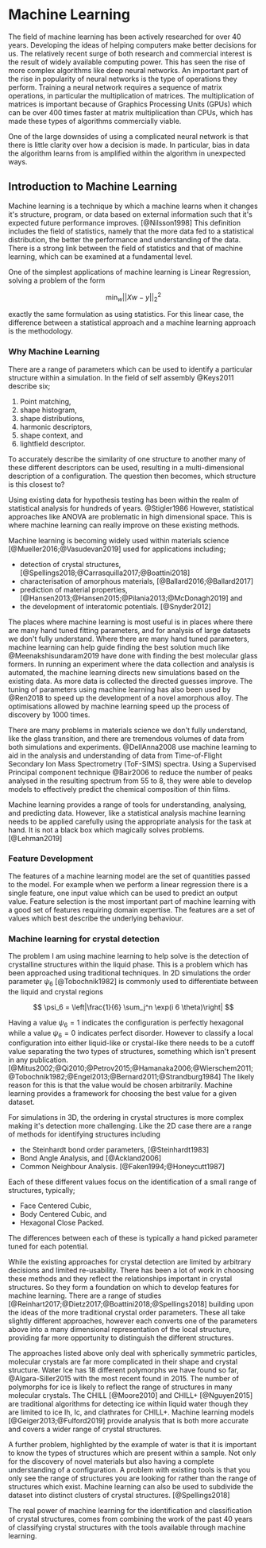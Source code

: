# Machine Learning

The field of machine learning has been actively researched for over 40 years.
Developing the ideas of helping computers make better decisions for us.
The relatively recent surge of both research and commercial interest
is the result of widely available computing power.
This has seen the rise of more complex algorithms like deep neural networks.
An important part of the rise in popularity of neural networks
is the type of operations they perform.
Training a neural network requires a sequence of matrix operations,
in particular the multiplication of matrices.
The multiplication of matrices is important because of Graphics Processing Units (GPUs)
which can be over 400 times faster at matrix multiplication than CPUs,
which has made these types of algorithms commercially viable.

One of the large downsides of using a complicated neural network
is that there is little clarity over how a decision is made.
In particular, bias in data the algorithm learns from
is amplified within the algorithm in unexpected ways.

## Introduction to Machine Learning

Machine learning is a technique by which a machine learns
when it changes it's structure, program, or data based on external information
such that it's expected future performance improves. [@Nilsson1998]
This definition includes the field of statistics,
namely that the more data fed to a statistical distribution,
the better the performance and understanding of the data.
There is a strong link between
the field of statistics and that of machine learning,
which can be examined at a fundamental level.

One of the simplest applications of machine learning is Linear Regression,
solving a problem of the form

$$ \min_w || Xw -y||^2_2 $$

exactly the same formulation as using statistics.
For this linear case, the difference between
a statistical approach and a machine learning approach
is the methodology.

### Why Machine Learning

There are a range of parameters which can be used
to identify a particular structure within a simulation.
In the field of self assembly @Keys2011 describe six;

1. Point matching,
2. shape histogram,
3. shape distributions,
4. harmonic descriptors,
5. shape context, and
6. lightfield descriptor.

To accurately describe the similarity of one structure to another
many of these different descriptors can be used,
resulting in a multi-dimensional description of a configuration.
The question then becomes,
which structure is this closest to?

Using existing data for hypothesis testing
has been within the realm of statistical analysis for hundreds of years. @Stigler1986
However, statistical approaches like ANOVA
are problematic in high dimensional space.
This is where machine learning can really improve on these existing methods.

Machine learning is becoming widely used within materials science [@Mueller2016;@Vasudevan2019]
used for applications including;

- detection of crystal structures, [@Spellings2018;@Carrasquilla2017;@Boattini2018]
- characterisation of amorphous materials, [@Ballard2016;@Ballard2017]
- prediction of material properties, [@Hansen2013;@Hansen2015;@Pilania2013;@McDonagh2019] and
- the development of interatomic potentials. [@Snyder2012]

The places where machine learning is most useful
is in places where there are many hand tuned fitting parameters, and
for analysis of large datasets we don't fully understand.
Where there are many hand tuned parameters,
machine learning can help guide finding the best solution
much like @Meenakshisundaram2019 have done
with finding the best molecular glass formers.
In running an experiment where
the data collection and analysis is automated,
the machine learning directs new simulations
based on the existing data.
As more data is collected the directed guesses improve.
The tuning of parameters using machine learning
has also been used by @Ren2018 to
speed up the development of a novel amorphous alloy.
The optimisations allowed by machine learning
speed up the process of discovery by 1000 times.

There are many problems in materials science we don't fully understand,
like the glass transition,
and there are tremendous volumes of data
from both simulations and experiments.
@DellAnna2008 use machine learning
to aid in the analysis and understanding of data from
Time-of-Flight Secondary Ion Mass Spectrometry (ToF-SIMS) spectra.
Using a Supervised Principal component technique @Bair2006
to reduce the number of peaks analysed in the resulting spectrum from 55 to 8,
they were able to develop models to effectively predict
the chemical composition of thin films.

Machine learning provides a range of tools
for understanding, analysing, and predicting data.
However, like a statistical analysis
machine learning needs to be applied carefully
using the appropriate analysis for the task at hand.
It is not a black box which magically solves problems. [@Lehman2019]

### Feature Development

The features of a machine learning model
are the set of quantities passed to the model.
For example when we perform a linear regression there is a single feature,
one input value which can be used to predict an output value.
Feature selection is the most important part of machine learning
with a good set of features requiring domain expertise.
The features are a set of values which best describe
the underlying behaviour.

### Machine learning for crystal detection

The problem I am using machine learning to help solve
is the detection of crystalline structures within the liquid phase.
This is a problem which has been approached using traditional techniques.
In 2D simulations the order parameter $\psi_6$ [@Tobochnik1982]
is commonly used to differentiate between the liquid and crystal regions

$$ \psi_6 = \left|\frac{1}{6} \sum_j^n \exp(i 6 \theta)\right| $$

Having a value $\psi_6 = 1$ indicates
the configuration is perfectly hexagonal
while a value $\psi_6 = 0$ indicates
perfect disorder.
However to classify a local configuration into either
liquid-like or crystal-like
there needs to be a cutoff value
separating the two types of structures,
something which isn't present in any publication.
[@Mitus2002;@Qi2010;@Petrov2015;@Hamanaka2006;@Wierschem2011;@Tobochnik1982;@Engel2013;@Bernard2011;@Strandburg1984]
The likely reason for this is that the
value would be chosen arbitrarily.
Machine learning provides a framework
for choosing the best value for a given dataset.

For simulations in 3D,
the ordering in crystal structures is more complex
making it's detection more challenging.
Like the 2D case there are a range of methods
for identifying structures including

- the Steinhardt bond order parameters, [@Steinhardt1983]
- Bond Angle Analysis, and [@Ackland2006]
- Common Neighbour Analysis. [@Faken1994;@Honeycutt1987]

Each of these different values focus on the identification
of a small range of structures, typically;

- Face Centered Cubic,
- Body Centered Cubic, and
- Hexagonal Close Packed.

The differences between each of these is typically
a hand picked parameter tuned for each potential.

While the existing approaches for crystal detection
are limited by arbitrary decisions and limited re-usability.
There has been a lot of work in choosing these methods
and they reflect the relationships important in crystal structures.
So they form a foundation on which to
develop features for machine learning.
There are a range of studies [@Reinhart2017;@Dietz2017;@Boattini2018;@Spellings2018]
building upon the ideas of the more traditional
crystal order parameters.
These all take slightly different approaches,
however each converts one of the parameters above
into a many dimensional representation
of the local structure,
providing far more opportunity
to distinguish the different structures.

The approaches listed above only deal with spherically symmetric particles,
molecular crystals are far more complicated
in their shape and crystal structure.
Water Ice has 18 different polymorphs we have found so far, @Algara-Siller2015
with the most recent found in 2015.
The number of polymorphs for ice is likely to reflect
the range of structures in many molecular crystals.
The CHILL [@Moore2010] and CHILL+ [@Nguyen2015]
are traditional algorithms for
detecting ice within liquid water
though they are limited to ice Ih, Ic, and clathrates for CHILL+.
Machine learning models [@Geiger2013;@Fulford2019]
provide analysis that is both more accurate
and covers a wider range of crystal structures.

A further problem,
highlighted by the example of water
is that it is important to know
the types of structures which are present within a sample.
Not only for the discovery of novel materials
but also having a complete understanding
of a configuration.
A problem with existing tools
is that you only see the range of structures you are looking for
rather than the range of structures which exist.
Machine learning can also be used to
subdivide the dataset into distinct clusters of crystal structures. [@Spellings2018]

The real power of machine learning
for the identification and classification
of crystal structures,
comes from combining the work of the past 40 years
of classifying crystal structures
with the tools available through machine learning.
